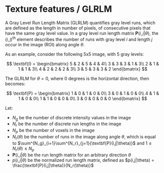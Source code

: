 # Texture features / GLRLM

 A Gray Level Run Length Matrix (GLRLM) quantifies gray level runs, which are defined as the length in number of
  pixels, of consecutive pixels that have the same gray level value. In a gray level run length matrix
  $\textbf{P}(i,j|\theta)$, the $(i,j)^{\text{th}}$ element describes the number of runs with gray level
  $i$ and length $j$ occur in the image (ROI) along angle $\theta$.

  As an example, consider the following 5x5 image, with 5 gray levels:

 $$
    \textbf{I} = \begin{bmatrix}
    5 & 2 & 5 & 4 & 4\\
    3 & 3 & 3 & 1 & 3\\
    2 & 1 & 1 & 1 & 3\\
    4 & 2 & 2 & 2 & 3\\
    3 & 5 & 3 & 3 & 2 \end{bmatrix}
$$

  The GLRLM for $\theta = 0$, where 0 degrees is the horizontal direction, then becomes:

$$
    \textbf{P} = \begin{bmatrix}
    1 & 0 & 1 & 0 & 0\\
    3 & 0 & 1 & 0 & 0\\
    4 & 1 & 1 & 0 & 0\\
    1 & 1 & 0 & 0 & 0\\
    3 & 0 & 0 & 0 & 0 \end{bmatrix}
$$

  Let:

  - $N_g$ be the number of discrete intensity values in the image
  - $N_r$ be the number of discrete run lengths in the image
  - $N_p$ be the number of voxels in the image
  - $N_r(\theta)$ be the number of runs in the image along angle $\theta$, which is equal to
    $\sum^{N_g}_{i=1}\sum^{N_r}_{j=1}{\textbf{P}(i,j|\theta)}$ and $1 \leq N_r(\theta) \leq N_p$
  - $\textbf{P}(i,j|\theta)$ be the run length matrix for an arbitrary direction $\theta$
  - $p(i,j|\theta)$ be the normalized run length matrix, defined as $p(i,j|\theta) =
    \frac{\textbf{P}(i,j|\theta)}{N_r(\theta)}$

